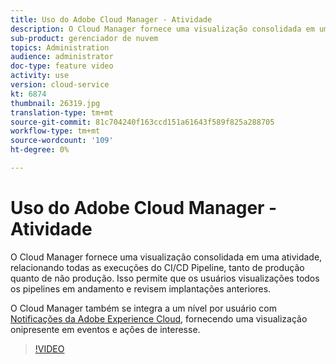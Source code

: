 ```yaml
---
title: Uso do Adobe Cloud Manager - Atividade
description: O Cloud Manager fornece uma visualização consolidada em uma atividade, relacionando todas as execuções do CI/CD Pipeline, tanto de produção quanto de não produção. Isso permite que os usuários visualizações todos os pipelines em andamento e revisem implantações anteriores.
sub-product: gerenciador de nuvem
topics: Administration
audience: administrator
doc-type: feature video
activity: use
version: cloud-service
kt: 6874
thumbnail: 26319.jpg
translation-type: tm+mt
source-git-commit: 81c704240f163ccd151a61643f589f825a288705
workflow-type: tm+mt
source-wordcount: '109'
ht-degree: 0%

---
```



# Uso do Adobe Cloud Manager - Atividade

O Cloud Manager fornece uma visualização consolidada em uma atividade, relacionando todas as execuções do CI/CD Pipeline, tanto de produção quanto de não produção. Isso permite que os usuários visualizações todos os pipelines em andamento e revisem implantações anteriores.

O Cloud Manager também se integra a um nível por usuário com [Notificações da Adobe Experience Cloud](https://experienceleague.adobe.com/docs/experience-manager-cloud-manager/using/how-to-use/notifications.html), fornecendo uma visualização onipresente em eventos e ações de interesse.

>[!VIDEO](https://video.tv.adobe.com/v/26319/?quality=12&learn=on)

